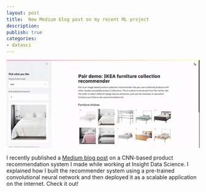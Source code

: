 ```yaml
---
layout: post
title:  New Medium blog post on my recent ML project
description: 
publish: true
categories: 
- datasci
---
```


![pair-app](/static/gifs/pair-demo-final.gif "the Pair web application I built for the project")


I recently published a [Medium blog post](https://blog.insightdatascience.com/building-a-scalable-online-product-recommender-with-keras-docker-gcp-and-gke-52a5ab2c7688 "post") on a CNN-based product recommendation system I made while working at Insight Data Science. I explained how I built the recommender system using a pre-trained convolutional neural network and then deployed it as a scalable application on the internet. Check it out!
